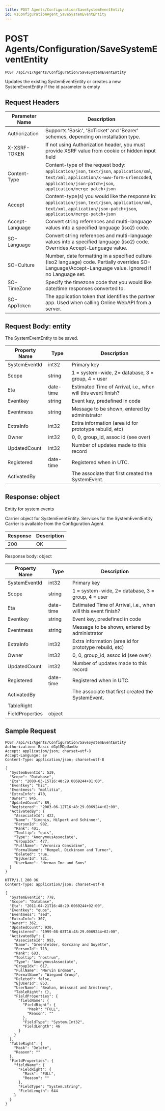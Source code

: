 ```yaml
---
title: POST Agents/Configuration/SaveSystemEventEntity
id: v1ConfigurationAgent_SaveSystemEventEntity
---
```


# POST Agents/Configuration/SaveSystemEventEntity

```http
POST /api/v1/Agents/Configuration/SaveSystemEventEntity
```

Updates the existing SystemEventEntity or creates a new SystemEventEntity if the id parameter is empty








## Request Headers

| Parameter Name | Description |
|----------------|-------------|
| Authorization  | Supports 'Basic', 'SoTicket' and 'Bearer' schemes, depending on installation type. |
| X-XSRF-TOKEN   | If not using Authorization header, you must provide XSRF value from cookie or hidden input field |
| Content-Type | Content-type of the request body: `application/json`, `text/json`, `application/xml`, `text/xml`, `application/x-www-form-urlencoded`, `application/json-patch+json`, `application/merge-patch+json` |
| Accept         | Content-type(s) you would like the response in: `application/json`, `text/json`, `application/xml`, `text/xml`, `application/json-patch+json`, `application/merge-patch+json` |
| Accept-Language | Convert string references and multi-language values into a specified language (iso2) code. |
| SO-Language | Convert string references and multi-language values into a specified language (iso2) code. Overrides Accept-Language value. |
| SO-Culture | Number, date formatting in a specified culture (iso2 language) code. Partially overrides SO-Language/Accept-Language value. Ignored if no Language set. |
| SO-TimeZone | Specify the timezone code that you would like date/time responses converted to. |
| SO-AppToken | The application token that identifies the partner app. Used when calling Online WebAPI from a server. |

## Request Body: entity  

The SystemEventEntity to be saved. 

| Property Name | Type |  Description |
|----------------|------|--------------|
| SystemEventId | int32 | Primary key |
| Scope | string | 1 = system-wide, 2= database, 3 = group, 4 = user |
| Eta | date-time | Estimated Time of Arrival, i.e., when will this event finish? |
| Eventkey | string | Event key, predefined in code |
| Eventmess | string | Message to be shown, entered by administrator |
| ExtraInfo | int32 | Extra information (area id for prototype rebuild, etc) |
| Owner | int32 | 0, 0, group_id, assoc id (see over) |
| UpdatedCount | int32 | Number of updates made to this record |
| Registered | date-time | Registered when  in UTC. |
| ActivatedBy |  | The associate that first created the SystemEvent. |


## Response: object

Entity for system events



Carrier object for SystemEventEntity.
Services for the SystemEventEntity Carrier is available from the <see cref="!:IConfigurationAgent">Configuration Agent</see>.

| Response | Description |
|----------------|-------------|
| 200 | OK |

Response body: object

| Property Name | Type |  Description |
|----------------|------|--------------|
| SystemEventId | int32 | Primary key |
| Scope | string | 1 = system-wide, 2= database, 3 = group, 4 = user |
| Eta | date-time | Estimated Time of Arrival, i.e., when will this event finish? |
| Eventkey | string | Event key, predefined in code |
| Eventmess | string | Message to be shown, entered by administrator |
| ExtraInfo | int32 | Extra information (area id for prototype rebuild, etc) |
| Owner | int32 | 0, 0, group_id, assoc id (see over) |
| UpdatedCount | int32 | Number of updates made to this record |
| Registered | date-time | Registered when  in UTC. |
| ActivatedBy |  | The associate that first created the SystemEvent. |
| TableRight |  |  |
| FieldProperties | object |  |

## Sample Request

```http!
POST /api/v1/Agents/Configuration/SaveSystemEventEntity
Authorization: Basic dGplMDpUamUw
Accept: application/json; charset=utf-8
Accept-Language: sv
Content-Type: application/json; charset=utf-8

{
  "SystemEventId": 539,
  "Scope": "Database",
  "Eta": "2000-03-15T16:48:29.0069244+01:00",
  "Eventkey": "hic",
  "Eventmess": "mollitia",
  "ExtraInfo": 470,
  "Owner": 945,
  "UpdatedCount": 89,
  "Registered": "2003-06-12T16:48:29.0069244+02:00",
  "ActivatedBy": {
    "AssociateId": 422,
    "Name": "Simonis, Hilpert and Schinner",
    "PersonId": 982,
    "Rank": 401,
    "Tooltip": "quis",
    "Type": "AnonymousAssociate",
    "GroupIdx": 477,
    "FullName": "Veronica Considine",
    "FormalName": "Rempel, Dickinson and Turner",
    "Deleted": true,
    "EjUserId": 731,
    "UserName": "Herman Inc and Sons"
  }
}
```

```http_
HTTP/1.1 200 OK
Content-Type: application/json; charset=utf-8

{
  "SystemEventId": 778,
  "Scope": "Database",
  "Eta": "2011-04-21T16:48:29.0069244+02:00",
  "Eventkey": "quos",
  "Eventmess": "sed",
  "ExtraInfo": 307,
  "Owner": 362,
  "UpdatedCount": 930,
  "Registered": "1999-08-03T16:48:29.0069244+02:00",
  "ActivatedBy": {
    "AssociateId": 993,
    "Name": "Greenfelder, Gorczany and Goyette",
    "PersonId": 713,
    "Rank": 683,
    "Tooltip": "nostrum",
    "Type": "AnonymousAssociate",
    "GroupIdx": 617,
    "FullName": "Mervin Erdman",
    "FormalName": "Wiegand Group",
    "Deleted": false,
    "EjUserId": 853,
    "UserName": "Beahan, Weissnat and Armstrong",
    "TableRight": {},
    "FieldProperties": {
      "fieldName": {
        "FieldRight": {
          "Mask": "FULL",
          "Reason": ""
        },
        "FieldType": "System.Int32",
        "FieldLength": 46
      }
    }
  },
  "TableRight": {
    "Mask": "Delete",
    "Reason": ""
  },
  "FieldProperties": {
    "fieldName": {
      "FieldRight": {
        "Mask": "FULL",
        "Reason": ""
      },
      "FieldType": "System.String",
      "FieldLength": 644
    }
  }
}
```